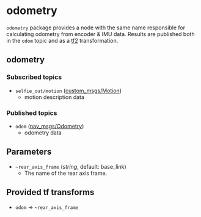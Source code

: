 # odometry

`odometry` package provides a node with the same name responsible for calculating odometry from encoder & IMU data. Results are published both in the `odom` topic and as a [tf2](http://wiki.ros.org/tf2) transformation.

## odometry

### Subscribed topics


- `selfie_out/motion` ([custom_msgs/Motion](./../../Shared/custom_msgs/msg/Motion.msg))
  - motion description data

### Published topics

- `odom` ([nav_msgs/Odometry](http://docs.ros.org/melodic/api/nav_msgs/html/msg/Odometry.html))
  - odometry data

## Parameters

- `~rear_axis_frame` (*string*, default: base_link)
  - The name of the rear axis frame.

## Provided tf transforms

- `odom` → `~rear_axis_frame`
